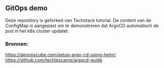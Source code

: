 ## GitOps demo

Deze repository is geforked van Techstack tutorial. De content van de ConfigMap is aangepast om te demonstreren dat ArgoCD automatisch de pod in het k8s cluster updatet. 

### Bronnen:
https://devopscube.com/setup-argo-cd-using-helm/
https://github.com/techiescamp/argocd-guide
